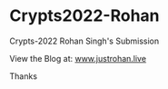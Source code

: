 # Crypts2022-Rohan
Crypts-2022 Rohan Singh's  Submission

View the Blog at: www.justrohan.live

Thanks
